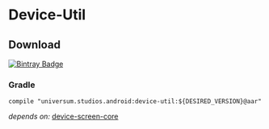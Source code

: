 Device-Util
===============

## Download ##
[![Bintray Badge](https://api.bintray.com/packages/universum-studios/android/universum.studios.android%3Adevice/images/download.svg)](https://bintray.com/universum-studios/android/universum.studios.android%3Adevice/_latestVersion)

### Gradle ###

    compile "universum.studios.android:device-util:${DESIRED_VERSION}@aar"

_depends on:_
[device-screen-core](https://github.com/universum-studios/android_device/tree/master/library-screen-core)